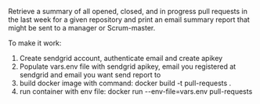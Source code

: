 Retrieve a summary of all opened, closed, and in progress pull requests in the last week for a given repository and print an email summary report that might be sent to a manager or Scrum-master.

To make it work:
1) Create sendgrid account, authenticate email and create apikey
2) Populate vars.env file with sendgrid apikey, email you registered at sendgrid and email you want send report to
3) build docker image with command: docker build -t pull-requests .
4) run container with env file: docker run --env-file=vars.env pull-requests
